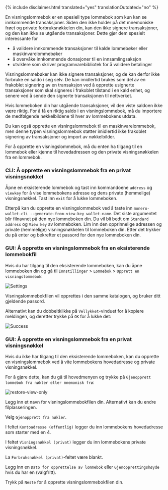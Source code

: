 {% include disclaimer.html translated="yes" translationOutdated="no" %}

En visningslommebok er en spesiell type lommebok som kun kan se innkommende
transaksjoner. Siden den ikke holder på det mnemoniske frøet og private
forbruksnøkkelen din, kan den ikke signere transaksjoner, og den kan ikke se
utgående transaksjoner. Dette gjør dem spesielt interessante for

* å validere innkommende transaksjoner til kalde lommebøker eller
  maskinvarelommebøker
* å overvåke innkommende donasjoner til en innsamlingsaksjon
* utviklere som skriver programvarebibliotek for å validere betalinger

Visningslommebøker kan ikke signere transaksjoner, og de kan derfor ikke
forbruke en saldo i seg selv. De kan imidlertid brukes som del av en
frakoblet signering av en transaksjon ved å opprette usignerte transaksjoner
som skal signeres i frakoblet tilstand i en kald enhet, og senere ved å
sende den signerte transaksjonen til nettverket.

Hvis lommeboken din har utgående transaksjoner, vil den viste saldoen ikke
være riktig. For å få en riktig saldo i en visningslommebok, må du importere
de medfølgende nøkkelbildene til hver av lommebokens utdata.

Du kan også opprette en visningslommebok til en maskinvarelommebok, men
denne typen visningslommebok støtter imidlertid ikke frakoblet signering av
transaksjoner og import av nøkkelbilder.

For å opprette en visningslommebok, må du enten ha tilgang til en lommebok
eller kjenne til hovedadressen og den private visningsnøkkelen fra en
lommebok.

### CLI: Å opprette en visningslommebok fra en privat visningsnøkkel

Åpne en eksisterende lommebok og tast inn kommandoene `address` og `viewkey`
for å vise lommebokens adresse og dens private (hemmelige)
visningsnøkkel. Tast inn `exit` for å lukke lommeboken.

Etterpå kan du opprette en visningslommebok ved å taste inn
`monero-wallet-cli --generate-from-view-key wallet-name`. Det siste
argumentet blir filnavnet på den nye lommeboken din. Du vil bli bedt om
`Standard address` og `View key` av lommeboken. Lim inn den opprinnelige
adressen og private (hemmelige) visningsnøkkelen til lommeboken din. Etter
det trykker du på enter og bekrefter et passord for den nye lommeboken din.

### GUI: Å opprette en visningslommebok fra en eksisterende lommebokfil

Hvis du har tilgang til den eksisterende lommeboken, kan du åpne lommeboken din og gå til `Innstillinger` > `Lommebok` > `Opprett en visningslommebok`:

![Settings](/img/resources/user-guides/en/view-only/settings.png)

Visningslommebokfilen vil opprettes i den samme katalogen, og bruker ditt
gjeldende passord.

Alternativt kan du dobbeltklikke på `Vellykket`-vinduet for å kopiere
meldingen, og deretter trykke på `OK` for å lukke det:

![Success](/img/resources/user-guides/en/view-only/Success.png)

### GUI: Å opprette en visningslommebok fra en privat visningsnøkkel

Hvis du ikke har tilgang til den eksisterende lommeboken, kan du opprette en
visningslommebok ved å vite lommebokens hovedadresse og private
visningsnøkkel.

For å gjøre dette, kan du gå til hovedmenyen og trykke på `Gjenopprett
lommebok fra nøkler eller mnemonisk frø`:

![restore-view-only](/img/resources/user-guides/en/view-only/restore-view-only.png)

Legg inn et navn for visningslommebokfilen din. Alternativt kan du endre
filplasseringen.

Velg `Gjenopprett fra nøkler`.

I feltet `Kontoadresse (offentlig)` legger du inn lommebokens hovedadresse
som starter med en 4.

I feltet `Visningsnøkkel (privat)` legger du inn lommebokens private
visningsnøkkel.

La `Forbruksnøkkel (privat)`-feltet være blankt.

Legg inn en `Dato for opprettelse av lommebok` eller `Gjenopprettingshøyde`
hvis du har en (valgfritt).

Trykk på `Neste` for å opprette visningslommebokfilen din.
